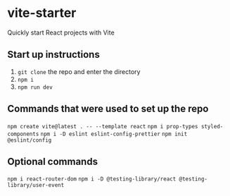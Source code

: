 # vite-starter

Quickly start React projects with Vite

## Start up instructions

1. `git clone` the repo and enter the directory
2. `npm i`
3. `npm run dev`

## Commands that were used to set up the repo

`npm create vite@latest . -- --template react`
`npm i prop-types styled-components`
`npm i -D eslint eslint-config-prettier`
`npm init @eslint/config`

## Optional commands

`npm i react-router-dom`
`npm i -D @testing-library/react @testing-library/user-event`
